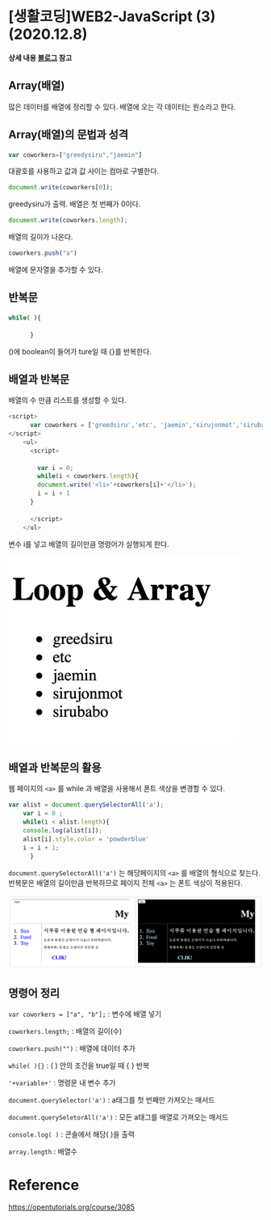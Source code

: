 # [생활코딩]WEB2-JavaScript (3) (2020.12.8)

**상세 내용 [블로그](https://greedysiru.tistory.com/18) 참고**

## Array(배열)

많은 데이터를 배열에 정리할 수 있다. 배열에 오는 각 데이터는 원소라고 한다.



## Array(배열)의 문법과 성격

```javascript
var coworkers=["greedysiru","jaemin"]
```

대괄호를 사용하고 값과 값 사이는 컴마로 구별한다.

```javascript
document.write(coworkers[0]);
```

greedysiru가 출력. 배열은 첫 번째가 0이다.

```javascript
document.write(coworkers.length);
```

배열의 길이가 나온다.

```javascript
coworkers.push("a")
```

배열에 문자열을 추가할 수 있다.



## 반복문

```javascript
while( ){
      
      }
```

()에 boolean이 들어가 ture일 때 {}를 반복한다.



## 배열과 반복문

배열의  수 만큼 리스트를 생성할 수 있다.

```javascript
<script>
      var coworkers = ['greedsiru','etc', 'jaemin','sirujonmot','sirubabo'];
</script>
    <ul>
      <script>

        var i = 0;
        while(i < coworkers.length){
        document.write('<li>'+coworkers[i]+'</li>');
        i = i + 1
      }

 	  </script>
    </ul>


```

변수 i를 넣고 배열의 길이만큼 명령어가 실행되게 한다.

![Loop&Array](/ETC/images/JavaScript3-1.png)



## 배열과 반복문의 활용

웹 페이지의 `<a>` 를 while 과 배열을 사용해서 폰트 색상을 변경할 수 있다.

```javascript
var alist = document.querySelectorAll('a');
    var i = 0 ;
    while(i < alist.length){
    console.log(alist[i]);
    alist[i].style.color = 'powderblue'
    i = i + 1;
      }
```

`document.querySelectorAll('a')` 는 해당페이지의 `<a>` 를 배열의 형식으로 찾는다. 반복문은 배열의 길이만큼 반복하므로 페이지 전체 `<a>` 는 폰트 색상이 적용된다.

![fontcolor](/ETC/images/JavaScript3-2.png)



## 명령어 정리

`var coworkers = ["a", "b"];` : 변수에 배열 넣기

`coworkers.length;` : 배열의 길이(수)

`coworkers.push("")` : 배열에 데이터 추가

`while( ){}` : ( ) 안의 조건을 true일 때 { } 반복

`'+variable+'` : 명령문 내 변수 추가

`document.querySelector('a')` : a태그를 첫 번째만 가져오는 매서드

`document.querySeletorAll('a')` : 모든 a태그를 배열로 가져오는 매서드

`console.log( )` : 콘솔에서 해당( )을 출력

`array.length` : 배열수



# Reference

https://opentutorials.org/course/3085

